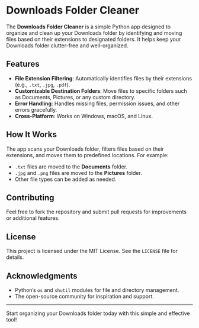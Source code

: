 # Downloads Folder Cleaner

The **Downloads Folder Cleaner** is a simple Python app designed to organize and clean up your Downloads folder by identifying and moving files based on their extensions to designated folders. It helps keep your Downloads folder clutter-free and well-organized.

## Features
- **File Extension Filtering**: Automatically identifies files by their extensions (e.g., `.txt`, `.jpg`, `.pdf`).
- **Customizable Destination Folders**: Move files to specific folders such as Documents, Pictures, or any custom directory.
- **Error Handling**: Handles missing files, permission issues, and other errors gracefully.
- **Cross-Platform**: Works on Windows, macOS, and Linux.

## How It Works
The app scans your Downloads folder, filters files based on their extensions, and moves them to predefined locations. For example:
- `.txt` files are moved to the **Documents** folder.
- `.jpg` and `.png` files are moved to the **Pictures** folder.
- Other file types can be added as needed.

  
## Contributing
Feel free to fork the repository and submit pull requests for improvements or additional features.

## License
This project is licensed under the MIT License. See the `LICENSE` file for details.

## Acknowledgments
- Python’s `os` and `shutil` modules for file and directory management.
- The open-source community for inspiration and support.

---
Start organizing your Downloads folder today with this simple and effective tool!

